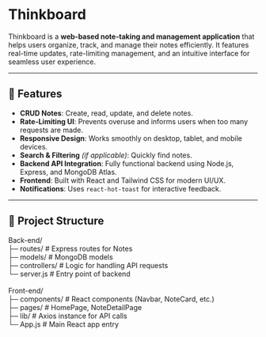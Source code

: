 # Thinkboard

Thinkboard is a **web-based note-taking and management application** that helps users organize, track, and manage their notes efficiently. It features real-time updates, rate-limiting management, and an intuitive interface for seamless user experience.

---

## 🚀 Features

- **CRUD Notes**: Create, read, update, and delete notes.  
- **Rate-Limiting UI**: Prevents overuse and informs users when too many requests are made.  
- **Responsive Design**: Works smoothly on desktop, tablet, and mobile devices.  
- **Search & Filtering** *(if applicable)*: Quickly find notes.  
- **Backend API Integration**: Fully functional backend using Node.js, Express, and MongoDB Atlas.  
- **Frontend**: Built with React and Tailwind CSS for modern UI/UX.  
- **Notifications**: Uses `react-hot-toast` for interactive feedback.

---

## 📂 Project Structure

Back-end/<br/>
├─ routes/ # Express routes for Notes<br/>
├─ models/ # MongoDB models<br/>
├─ controllers/ # Logic for handling API requests<br/>
└─ server.js # Entry point of backend<br/>
<br/>
Front-end/<br/>
├─ components/ # React components (Navbar, NoteCard, etc.)<br/>
├─ pages/ # HomePage, NoteDetailPage<br/>
├─ lib/ # Axios instance for API calls<br/>
└─ App.js # Main React app entry<br/>